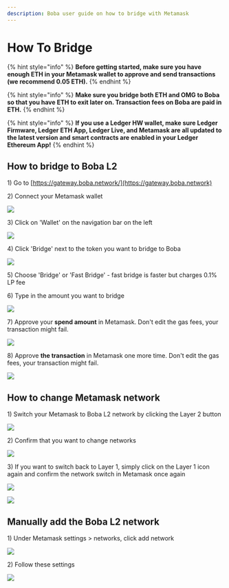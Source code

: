 ```yaml
---
description: Boba user guide on how to bridge with Metamask
---
```


# How To Bridge

{% hint style="info" %}
**Before getting started, make sure you have enough ETH in your Metamask wallet to approve and send transactions (we recommend 0.05 ETH).**
{% endhint %}

{% hint style="info" %}
**Make sure you bridge both ETH and OMG to Boba so that you have ETH to exit later on. Transaction fees on Boba are paid in ETH.**
{% endhint %}

{% hint style="info" %}
**If you use a Ledger HW wallet, make sure Ledger Firmware, Ledger ETH App, Ledger Live, and Metamask are all updated to the latest version and smart contracts are enabled in your Ledger Ethereum App!**
{% endhint %}

## How to bridge to Boba L2

1\) Go to [https://gateway.boba.network/](https://gateway.boba.network)

2\) Connect your Metamask wallet&#x20;

![](.gitbook/assets/screen-shot-2021-09-26-at-15.00.09.png)

3\) Click on 'Wallet' on the navigation bar on the left&#x20;

![](../.gitbook/assets/screen-shot-2021-09-26-at-15.04.54.png)

4\) Click 'Bridge' next to the token you want to bridge to Boba&#x20;

![](../.gitbook/assets/screen-shot-2021-09-26-at-15.06.21.png)

5\) Choose 'Bridge' or 'Fast Bridge' - fast bridge is faster but charges 0.1% LP fee&#x20;

6\) Type in the amount you want to bridge

![](../.gitbook/assets/screen-shot-2021-09-26-at-15.07.32.png)

7\) Approve your **spend amount** in Metamask. Don't edit the gas fees, your transaction might fail.

![](../.gitbook/assets/screen-shot-2021-09-26-at-15.09.45.png)

8\) Approve **the transaction** in Metamask one more time. Don't edit the gas fees, your transaction might fail.

![](<../.gitbook/assets/image (9).png>)

## How to change Metamask network

1\) Switch your Metamask to Boba L2 network by clicking the Layer 2 button

![](../.gitbook/assets/screen-shot-2021-09-26-at-15.11.49.png)

2\) Confirm that you want to change networks

![](../.gitbook/assets/screen-shot-2021-09-26-at-15.13.13.png)

3\) If you want to switch back to Layer 1, simply click on the Layer 1 icon again and confirm the network switch in Metamask once again

![](../.gitbook/assets/screen-shot-2021-09-26-at-15.14.21.png)

![](../.gitbook/assets/screen-shot-2021-09-26-at-15.15.19.png)

## Manually add the Boba L2 network

1\) Under Metamask settings > networks, click add network

![](../.gitbook/assets/screen-shot-2021-09-26-at-15.16.29.png)

2\) Follow these settings

![](<../.gitbook/assets/image (10).png>)
